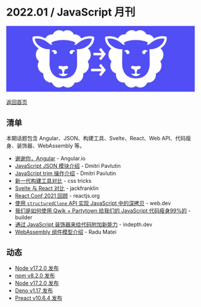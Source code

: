 # 2022.01 / JavaScript 月刊

![](./img/01.jpeg )


[返回首页](https://github.com/hijiangtao/javascript-articles-monthly)

## 清单

本期话题包含 Angular、JSON、构建工具、Svelte、React、Web API、代码瘦身、装饰器、WebAssembly 等。

* [谢谢你，Angular](https://blog.angular.io/thank-you-angular-d90d70f2e9d8) - Angular.io
* [JavaScript JSON 模块介绍](https://dmitripavlutin.com/javascript-json-modules/) - Dmitri Pavlutin
* [JavaScript trim 操作介绍](https://dmitripavlutin.com/javascript-string-trim/) - Dmitri Pavlutin
* [新一代构建工具对比](https://css-tricks.com/comparing-the-new-generation-of-build-tools/) - css tricks
* [Svelte 与 React 对比](https://www.jackfranklin.co.uk/blog/comparing-svelte-and-react-javascript/) - jackfranklin
* [React Conf 2021 回顾](https://reactjs.org/blog/2021/12/17/react-conf-2021-recap.html) - reactjs.org
* [使用 `structuredClone` API 实现 JavaScript 中的深拷贝](https://web.dev/structured-clone/) - web.dev
* [我们是如何使用 Qwik + Partytown 给我们的 JavaScript 代码瘦身99%的](https://www.builder.io/blog/how-we-cut-99-percent-js-with-qwik-and-partytown) - builder
* [通过 JavaScript 装饰器来给代码附加新能力](https://indepth.dev/posts/1491/attaching-new-behaviors-through-decorators-in-javascript) - indepth.dev
* [WebAssembly 组件模型介绍](https://radu-matei.com/blog/intro-wasm-components/) - Radu Matei

## 动态

* [Node v17.2.0 发布](https://nodejs.org/en/blog/release/v17.2.0/)
* [npm v8.2.0 发布](https://github.com/npm/cli/releases/tag/v8.2.0)
* [Node v17.2.0 发布](https://nodejs.org/en/blog/release/v17.2.0/)
* [Deno v1.17 发布](https://deno.com/blog/v1.17)
* [Preact v10.6.4 发布](https://github.com/preactjs/preact/releases/tag/10.6.4)
